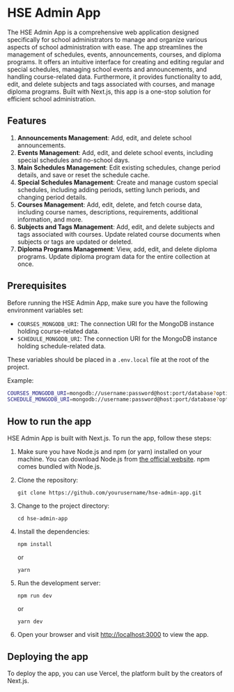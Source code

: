 # HSE Admin App

The HSE Admin App is a comprehensive web application designed specifically for school administrators to manage and organize various aspects of school administration with ease. The app streamlines the management of schedules, events, announcements, courses, and diploma programs. It offers an intuitive interface for creating and editing regular and special schedules, managing school events and announcements, and handling course-related data. Furthermore, it provides functionality to add, edit, and delete subjects and tags associated with courses, and manage diploma programs. Built with Next.js, this app is a one-stop solution for efficient school administration.

## Features

1. **Announcements Management**: Add, edit, and delete school announcements.
2. **Events Management**: Add, edit, and delete school events, including special schedules and no-school days.
3. **Main Schedules Management**: Edit existing schedules, change period details, and save or reset the schedule cache.
4. **Special Schedules Management**: Create and manage custom special schedules, including adding periods, setting lunch periods, and changing period details.
5. **Courses Management**: Add, edit, delete, and fetch course data, including course names, descriptions, requirements, additional information, and more.
6. **Subjects and Tags Management**: Add, edit, and delete subjects and tags associated with courses. Update related course documents when subjects or tags are updated or deleted.
7. **Diploma Programs Management**: View, add, edit, and delete diploma programs. Update diploma program data for the entire collection at once.

## Prerequisites

Before running the HSE Admin App, make sure you have the following environment variables set:

- `COURSES_MONGODB_URI`: The connection URI for the MongoDB instance holding course-related data.
- `SCHEDULE_MONGODB_URI`: The connection URI for the MongoDB instance holding schedule-related data.

These variables should be placed in a `.env.local` file at the root of the project.

Example:

```bash
COURSES_MONGODB_URI=mongodb://username:password@host:port/database?options
SCHEDULE_MONGODB_URI=mongodb://username:password@host:port/database?options
```

## How to run the app

HSE Admin App is built with Next.js. To run the app, follow these steps:

1. Make sure you have Node.js and npm (or yarn) installed on your machine. You can download Node.js from [the official website](https://nodejs.org/). npm comes bundled with Node.js.

2. Clone the repository:

   ```
   git clone https://github.com/yourusername/hse-admin-app.git
   ```

3. Change to the project directory:

   ```
   cd hse-admin-app
   ```

4. Install the dependencies:

   ```
   npm install
   ```

   or

   ```
   yarn
   ```

5. Run the development server:

   ```
   npm run dev
   ```

   or

   ```
   yarn dev
   ```

6. Open your browser and visit [http://localhost:3000](http://localhost:3000) to view the app.

## Deploying the app

To deploy the app, you can use Vercel, the platform built by the creators of Next.js.
